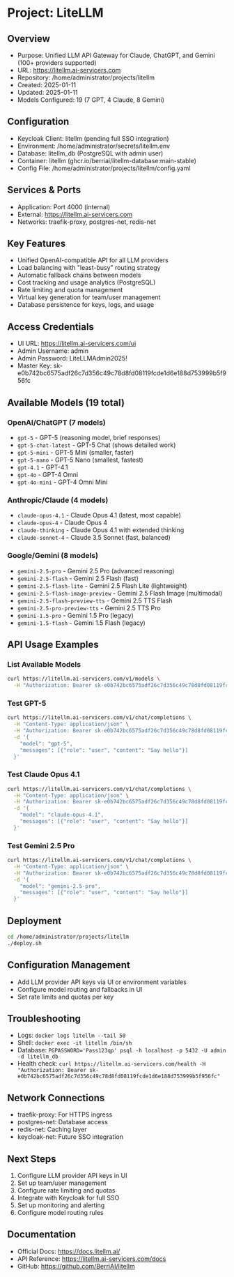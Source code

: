 # Project: LiteLLM

## Overview
- Purpose: Unified LLM API Gateway for Claude, ChatGPT, and Gemini (100+ providers supported)
- URL: https://litellm.ai-servicers.com
- Repository: /home/administrator/projects/litellm
- Created: 2025-01-11
- Updated: 2025-01-11
- Models Configured: 19 (7 GPT, 4 Claude, 8 Gemini)

## Configuration
- Keycloak Client: litellm (pending full SSO integration)
- Environment: /home/administrator/secrets/litellm.env
- Database: litellm_db (PostgreSQL with admin user)
- Container: litellm (ghcr.io/berriai/litellm-database:main-stable)
- Config File: /home/administrator/projects/litellm/config.yaml

## Services & Ports
- Application: Port 4000 (internal)
- External: https://litellm.ai-servicers.com
- Networks: traefik-proxy, postgres-net, redis-net

## Key Features
- Unified OpenAI-compatible API for all LLM providers
- Load balancing with "least-busy" routing strategy
- Automatic fallback chains between models
- Cost tracking and usage analytics (PostgreSQL)
- Rate limiting and quota management
- Virtual key generation for team/user management
- Database persistence for keys, logs, and usage

## Access Credentials
- UI URL: https://litellm.ai-servicers.com/ui
- Admin Username: admin
- Admin Password: LiteLLMAdmin2025!
- Master Key: sk-e0b742bc6575adf26c7d356c49c78d8fd08119fcde1d6e188d753999b5f956fc

## Available Models (19 total)
### OpenAI/ChatGPT (7 models)
- `gpt-5` - GPT-5 (reasoning model, brief responses)
- `gpt-5-chat-latest` - GPT-5 Chat (shows detailed work)
- `gpt-5-mini` - GPT-5 Mini (smaller, faster)
- `gpt-5-nano` - GPT-5 Nano (smallest, fastest)
- `gpt-4.1` - GPT-4.1
- `gpt-4o` - GPT-4 Omni
- `gpt-4o-mini` - GPT-4 Omni Mini

### Anthropic/Claude (4 models)
- `claude-opus-4.1` - Claude Opus 4.1 (latest, most capable)
- `claude-opus-4` - Claude Opus 4
- `claude-thinking` - Claude Opus 4.1 with extended thinking
- `claude-sonnet-4` - Claude 3.5 Sonnet (fast, balanced)

### Google/Gemini (8 models)
- `gemini-2.5-pro` - Gemini 2.5 Pro (advanced reasoning)
- `gemini-2.5-flash` - Gemini 2.5 Flash (fast)
- `gemini-2.5-flash-lite` - Gemini 2.5 Flash Lite (lightweight)
- `gemini-2.5-flash-image-preview` - Gemini 2.5 Flash Image (multimodal)
- `gemini-2.5-flash-preview-tts` - Gemini 2.5 TTS Flash
- `gemini-2.5-pro-preview-tts` - Gemini 2.5 TTS Pro
- `gemini-1.5-pro` - Gemini 1.5 Pro (legacy)
- `gemini-1.5-flash` - Gemini 1.5 Flash (legacy)

## API Usage Examples

### List Available Models
```bash
curl https://litellm.ai-servicers.com/v1/models \
  -H "Authorization: Bearer sk-e0b742bc6575adf26c7d356c49c78d8fd08119fcde1d6e188d753999b5f956fc"
```

### Test GPT-5
```bash
curl https://litellm.ai-servicers.com/v1/chat/completions \
  -H "Content-Type: application/json" \
  -H "Authorization: Bearer sk-e0b742bc6575adf26c7d356c49c78d8fd08119fcde1d6e188d753999b5f956fc" \
  -d '{
    "model": "gpt-5",
    "messages": [{"role": "user", "content": "Say hello"}]
  }'
```

### Test Claude Opus 4.1
```bash
curl https://litellm.ai-servicers.com/v1/chat/completions \
  -H "Content-Type: application/json" \
  -H "Authorization: Bearer sk-e0b742bc6575adf26c7d356c49c78d8fd08119fcde1d6e188d753999b5f956fc" \
  -d '{
    "model": "claude-opus-4.1",
    "messages": [{"role": "user", "content": "Say hello"}]
  }'
```

### Test Gemini 2.5 Pro
```bash
curl https://litellm.ai-servicers.com/v1/chat/completions \
  -H "Content-Type: application/json" \
  -H "Authorization: Bearer sk-e0b742bc6575adf26c7d356c49c78d8fd08119fcde1d6e188d753999b5f956fc" \
  -d '{
    "model": "gemini-2.5-pro",
    "messages": [{"role": "user", "content": "Say hello"}]
  }'
```

## Deployment
```bash
cd /home/administrator/projects/litellm
./deploy.sh
```

## Configuration Management
- Add LLM provider API keys via UI or environment variables
- Configure model routing and fallbacks in UI
- Set rate limits and quotas per key

## Troubleshooting
- Logs: `docker logs litellm --tail 50`
- Shell: `docker exec -it litellm /bin/sh`
- Database: `PGPASSWORD='Pass123qp' psql -h localhost -p 5432 -U admin -d litellm_db`
- Health check: `curl https://litellm.ai-servicers.com/health -H "Authorization: Bearer sk-e0b742bc6575adf26c7d356c49c78d8fd08119fcde1d6e188d753999b5f956fc"`

## Network Connections
- traefik-proxy: For HTTPS ingress
- postgres-net: Database access
- redis-net: Caching layer
- keycloak-net: Future SSO integration

## Next Steps
1. Configure LLM provider API keys in UI
2. Set up team/user management
3. Configure rate limiting and quotas
4. Integrate with Keycloak for full SSO
5. Set up monitoring and alerting
6. Configure model routing rules

## Documentation
- Official Docs: https://docs.litellm.ai/
- API Reference: https://litellm.ai-servicers.com/docs
- GitHub: https://github.com/BerriAI/litellm